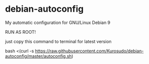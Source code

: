 # debian-autoconfig
My automatic configuration for GNU/Linux Debian 9

RUN AS ROOT!

just copy this command to terminal for latest version

bash <(curl -s https://raw.githubusercontent.com/Kurosudo/debian-autoconfig/master/autoconfig.sh)
